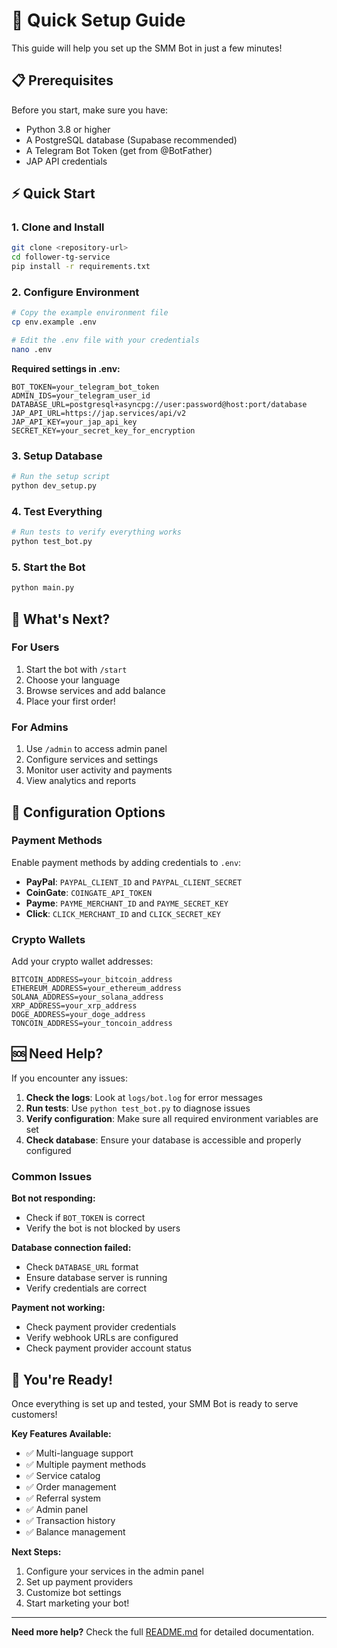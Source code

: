 # 🚀 Quick Setup Guide

This guide will help you set up the SMM Bot in just a few minutes!

## 📋 Prerequisites

Before you start, make sure you have:
- Python 3.8 or higher
- A PostgreSQL database (Supabase recommended)
- A Telegram Bot Token (get from @BotFather)
- JAP API credentials

## ⚡ Quick Start

### 1. Clone and Install
```bash
git clone <repository-url>
cd follower-tg-service
pip install -r requirements.txt
```

### 2. Configure Environment
```bash
# Copy the example environment file
cp env.example .env

# Edit the .env file with your credentials
nano .env
```

**Required settings in .env:**
```env
BOT_TOKEN=your_telegram_bot_token
ADMIN_IDS=your_telegram_user_id
DATABASE_URL=postgresql+asyncpg://user:password@host:port/database
JAP_API_URL=https://jap.services/api/v2
JAP_API_KEY=your_jap_api_key
SECRET_KEY=your_secret_key_for_encryption
```

### 3. Setup Database
```bash
# Run the setup script
python dev_setup.py
```

### 4. Test Everything
```bash
# Run tests to verify everything works
python test_bot.py
```

### 5. Start the Bot
```bash
python main.py
```

## 🎯 What's Next?

### For Users
1. Start the bot with `/start`
2. Choose your language
3. Browse services and add balance
4. Place your first order!

### For Admins
1. Use `/admin` to access admin panel
2. Configure services and settings
3. Monitor user activity and payments
4. View analytics and reports

## 🔧 Configuration Options

### Payment Methods
Enable payment methods by adding credentials to `.env`:
- **PayPal**: `PAYPAL_CLIENT_ID` and `PAYPAL_CLIENT_SECRET`
- **CoinGate**: `COINGATE_API_TOKEN`
- **Payme**: `PAYME_MERCHANT_ID` and `PAYME_SECRET_KEY`
- **Click**: `CLICK_MERCHANT_ID` and `CLICK_SECRET_KEY`

### Crypto Wallets
Add your crypto wallet addresses:
```env
BITCOIN_ADDRESS=your_bitcoin_address
ETHEREUM_ADDRESS=your_ethereum_address
SOLANA_ADDRESS=your_solana_address
XRP_ADDRESS=your_xrp_address
DOGE_ADDRESS=your_doge_address
TONCOIN_ADDRESS=your_toncoin_address
```

## 🆘 Need Help?

If you encounter any issues:

1. **Check the logs**: Look at `logs/bot.log` for error messages
2. **Run tests**: Use `python test_bot.py` to diagnose issues
3. **Verify configuration**: Make sure all required environment variables are set
4. **Check database**: Ensure your database is accessible and properly configured

### Common Issues

**Bot not responding:**
- Check if `BOT_TOKEN` is correct
- Verify the bot is not blocked by users

**Database connection failed:**
- Check `DATABASE_URL` format
- Ensure database server is running
- Verify credentials are correct

**Payment not working:**
- Check payment provider credentials
- Verify webhook URLs are configured
- Check payment provider account status

## 🎉 You're Ready!

Once everything is set up and tested, your SMM Bot is ready to serve customers! 

**Key Features Available:**
- ✅ Multi-language support
- ✅ Multiple payment methods
- ✅ Service catalog
- ✅ Order management
- ✅ Referral system
- ✅ Admin panel
- ✅ Transaction history
- ✅ Balance management

**Next Steps:**
1. Configure your services in the admin panel
2. Set up payment providers
3. Customize bot settings
4. Start marketing your bot!

---

**Need more help?** Check the full [README.md](README.md) for detailed documentation.

